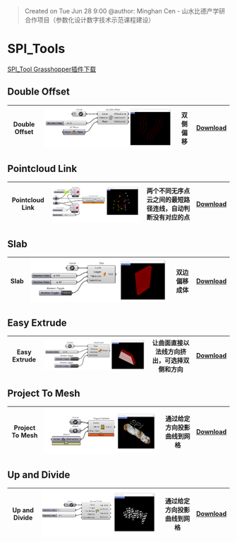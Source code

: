 > Created on Tue Jun 28 9:00 @author: Minghan Cen - 山水比德产学研合作项目（参数化设计数字技术示范课程建设）

# SPI_Tools
<a href="Material\SPI.rar">SPI_Tool Grasshopper插件下载</a> 

## Double Offset
| Double Offset |  <img src="./imgs\tool\Double Offset.png" height="auto" width="auto" title="caDesign"> | 双侧偏移 |  <a href="./Moths_components/Domain_Random.gh">Download</a> |
|---|---|---|---|

## Pointcloud Link
| Pointcloud Link |  <img src="./imgs\tool\PointCloud Link.png" height="auto" width="auto" title="caDesign"> | 两个不同无序点云之间的最短路径连线，自动判断没有对应的点 |  <a href="./Moths_components/Domain_Random.gh">Download</a> |
|---|---|---|---|

## Slab
| Slab |  <img src="./imgs\tool\Slab.png" height="auto" width="auto" title="caDesign"> | 双边偏移成体 |  <a href="./Moths_components/Domain_Random.gh">Download</a> |
|---|---|---|---|

## Easy Extrude
| Easy Extrude |  <img src="./imgs\tool\EasyExtrude.png" height="auto" width="auto" title="caDesign"> | 让曲面直接以法线方向挤出，可选择双侧和方向 |  <a href="./Moths_components/Domain_Random.gh">Download</a> |
|---|---|---|---|

## Project To Mesh
| Project To Mesh |  <img src="./imgs\tool\ProjectToMesh.png" height="auto" width="auto" title="caDesign"> | 通过给定方向投影曲线到网格 |  <a href="./Moths_components/Domain_Random.gh">Download</a> |
|---|---|---|---|

## Up and Divide
| Up and Divide |  <img src="./imgs\tool\UpandDivide.png" height="auto" width="auto" title="caDesign"> | 通过给定方向投影曲线到网格 |  <a href="./Moths_components/Domain_Random.gh">Download</a> |
|---|---|---|---|